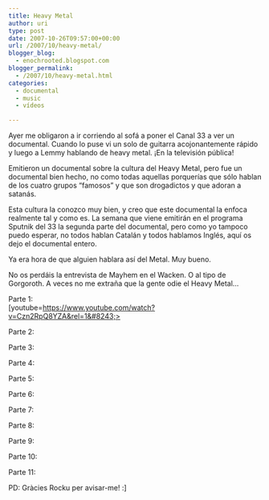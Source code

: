 ```yaml
---
title: Heavy Metal
author: uri
type: post
date: 2007-10-26T09:57:00+00:00
url: /2007/10/heavy-metal/
blogger_blog:
  - enochrooted.blogspot.com
blogger_permalink:
  - /2007/10/heavy-metal.html
categories:
  - documental
  - music
  - vídeos

---
```

Ayer me obligaron a ir corriendo al sofá a poner el Canal 33 a ver un documental. Cuando lo puse vi un solo de guitarra acojonantemente rápido y luego a Lemmy hablando de heavy metal. ¡En la televisión pública!

Emitieron un documental sobre la cultura del Heavy Metal, pero fue un documental bien hecho, no como todas aquellas porquerías que sólo hablan de los cuatro grupos &#8220;famosos&#8221; y que son drogadictos y que adoran a satanás.

Esta cultura la conozco muy bien, y creo que este documental la enfoca realmente tal y como es. La semana que viene emitirán en el programa Sputnik del 33 la segunda parte del documental, pero como yo tampoco puedo esperar, no todos hablan Catalán y todos hablamos Inglés, aquí os dejo el documental entero.

Ya era hora de que alguien hablara así del Metal. Muy bueno.

No os perdáis la entrevista de Mayhem en el Wacken. O al tipo de Gorgoroth. A veces no me extraña que la gente odie el Heavy Metal&#8230;

Parte 1:  
[youtube=https://www.youtube.com/watch?v=Czn2RpQ8YZA&rel=1&#8243;>

Parte 2:

Parte 3:

Parte 4:

Parte 5:

Parte 6:

Parte 7:

Parte 8:

Parte 9:

Parte 10:

Parte 11:

PD: Gràcies Rocku per avisar-me! :]